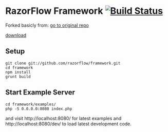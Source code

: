 # RazorFlow Framework              [![Build Status](https://travis-ci.org/mohammedmatar/framework.svg?branch=master)](https://travis-ci.org/mohammedmatar/framework)
Forked basicly from: [ go to original repo ](https://github.com/razorflow/framework)

[ download ](https://github.com/mohammedmatar/framework/releases)
## Setup

```
git clone git://github.com/razorflow/framework.git
cd framework
npm install
grunt build
```

## Start Example Server

```
cd framework/examples/
php -S 0.0.0.0:8080 index.php
```

and visit http://localhost:8080/ for latest examples and http://localhost:8080/dev/ to load latest development code.

